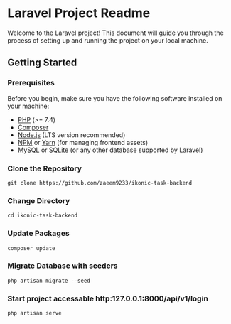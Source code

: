 # Laravel Project Readme

Welcome to the Laravel project! This document will guide you through the process of setting up and running the project on your local machine.

## Getting Started

### Prerequisites

Before you begin, make sure you have the following software installed on your machine:

- [PHP](https://www.php.net/) (>= 7.4)
- [Composer](https://getcomposer.org/)
- [Node.js](https://nodejs.org/) (LTS version recommended)
- [NPM](https://www.npmjs.com/) or [Yarn](https://yarnpkg.com/) (for managing frontend assets)
- [MySQL](https://www.mysql.com/) or [SQLite](https://www.sqlite.org/) (or any other database supported by Laravel)

### Clone the Repository

```
git clone https://github.com/zaeem9233/ikonic-task-backend
```

### Change Directory
```
cd ikonic-task-backend
```

### Update Packages
```
composer update
```

### Migrate Database with seeders
```
php artisan migrate --seed
```

### Start project accessable http:127.0.0.1:8000/api/v1/login
```
php artisan serve
```